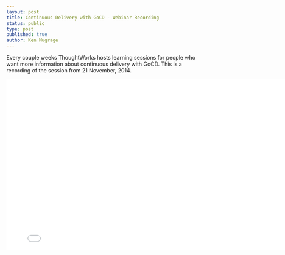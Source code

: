 ```yaml
---
layout: post
title: Continuous Delivery with GoCD - Webinar Recording
status: public
type: post
published: true
author: Ken Mugrage
---
```


Every couple weeks ThoughtWorks hosts learning sessions for people who want more information about continuous delivery with GoCD. This is a recording of the session from 21 November, 2014.

<iframe src="//fast.wistia.net/embed/iframe/yp9luzutfw" allowtransparency="true" frameborder="0" scrolling="no" class="wistia_embed" name="wistia_embed" allowfullscreen mozallowfullscreen webkitallowfullscreen oallowfullscreen msallowfullscreen width="800" height="450"></iframe>
